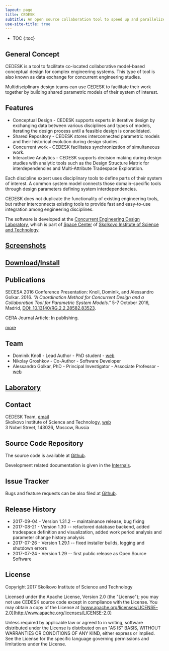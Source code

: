 ```yaml
---
layout: page
title: CEDESK
subtitle: An open source collaboration tool to speed up and parallelize conceptual design studies of engineering systems.
use-site-title: true
---
```


* TOC
{:toc}

## General Concept

CEDESK is a tool to facilitate co-located collaborative model-based conceptual design for complex engineering systems. This type of tool is also known as data exchange for concurrent engineering studies.

Multidisciplinary design teams can use CEDESK to facilitate their work together by building shared parametric models of their system of interest.

## Features

* Conceptual Design - CEDESK supports experts in iterative design by exchanging data between various disciplines and types of models, iterating the design process until a feasible design is consolidated.
* Shared Repository - CEDESK stores interconnected parametric models and their historical evolution during design studies.
* Concurrent work - CEDESK facilitates synchronization of simultaneous work.
* Interactive Analytics - CEDESK supports decision making during design studies with analytic tools such as the Design Structure Matrix for interdependencies and Multi-Attribute Tradespace Exploration.

Each discipline expert uses disciplinary tools to define parts of their system of interest. A common system model connects those domain-specific tools through design parameters defining system interdependencies. 

CEDESK does not duplicate the functionality of existing engineering tools, but rather interconnects existing tools to provide fast and easy-to-use integration among engineering disciplines.

The software is developed at the [Concurrent Engineering Design Laboratory](http://crei.skoltech.ru/space/research/labs/concurrent-engineering-design-laboratory/), which is part of [Space Center](http://crei.skoltech.ru/space/) of [Skolkovo Institute of Science and Technology](https://www.skoltech.ru).

## [Screenshots](screenshots)

## [Download/Install](setup)

## Publications
SECESA 2016 Conference Presentation: Knoll, Dominik, and Alessandro Golkar. 2016. _“A Coordination Method for Concurrent Design and a Collaboration Tool for Parametric System Models.”_ 5-7 October 2016, Madrid, [DOI: 10.13140/RG.2.2.28582.83523](https://www.researchgate.net/publication/318641101_A_coordination_method_for_concurrent_design_and_a_collaboration_tool_for_parametric_system_models).

CERA Journal Article: In publishing.

[more](references)

## Team
* Dominik Knoll - Lead Author - PhD student - [web](http://crei.skoltech.ru/space/people/dominikknoll)
* Nikolay Groshkov - Co-Author - Software Developer
* Alessandro Golkar, PhD - Principal Investigator - Associate Professor - [web](http://faculty.skoltech.ru/people/alessandrogolkar)

## [Laboratory](cedl)

## Contact
CEDESK Team, [email](mailto:cedeskteam@gmail.com)<br/>
Skolkovo Institute of Science and Technology, [web](https://www.skoltech.ru)<br/>
3 Nobel Street, 143026, Moscow, Russia

## Source Code Repository
The source code is available at [Github](https://github.com/cedesk/data-exchange).

Development related documentation is given in the [Internals](/internals).

## Issue Tracker
Bugs and feature requests can be also filed at 
[Github](https://github.com/cedesk/data-exchange/issues).

## Release History

* 2017-09-04 - Version 1.31.2 -- maintainance release, bug fixing
* 2017-08-21 - Version 1.30 -- refactored database backend, added tradespace definition and visualization, added work period analysis and parameter change history analysis
* 2017-07-26 - Version 1.29.1 -- fixed installer builds, logging and shutdown errors
* 2017-07-24 - Version 1.29 -- first public release as Open Source Software

## License
Copyright 2017 Skolkovo Institute of Science and Technology

Licensed under the Apache License, Version 2.0 (the "License");
you may not use CEDESK source code except in compliance with the License.
You may obtain a copy of the License at
[www.apache.org/licenses/LICENSE-2.0](http://www.apache.org/licenses/LICENSE-2.0)

Unless required by applicable law or agreed to in writing, software distributed under the License is distributed on an "AS IS" BASIS, WITHOUT WARRANTIES OR CONDITIONS OF ANY KIND, either express or implied.
See the License for the specific language governing permissions and limitations under the License.
